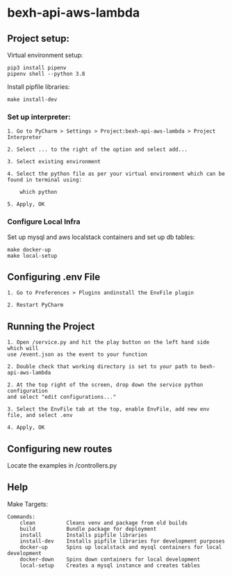 # bexh-api-aws-lambda

## Project setup:

Virtual environment setup:

```
pip3 install pipenv
pipenv shell --python 3.8
```

Install pipfile libraries:

```
make install-dev
```

### Set up interpreter:
```
1. Go to PyCharm > Settings > Project:bexh-api-aws-lambda > Project Interpreter

2. Select ... to the right of the option and select add...

3. Select existing environment

4. Select the python file as per your virtual environment which can be found in terminal using:
    
    which python

5. Apply, OK
```

### Configure Local Infra
Set up mysql and aws localstack containers and set up db tables:
```
make docker-up
make local-setup
```

## Configuring .env File
```
1. Go to Preferences > Plugins andinstall the EnvFile plugin

2. Restart PyCharm
```


## Running the Project
```
1. Open /service.py and hit the play button on the left hand side which will
use /event.json as the event to your function

2. Double check that working directory is set to your path to bexh-api-aws-lambda

2. At the top right of the screen, drop down the service python configuration
and select "edit configurations..."

3. Select the EnvFile tab at the top, enable EnvFile, add new env file, and select .env

4. Apply, OK
```
## Configuring new routes

Locate the examples in /controllers.py

## Help

Make Targets:
```
Commands:
    clean          Cleans venv and package from old builds
    build          Bundle package for deployment
    install        Installs pipfile libraries
    install-dev    Installs pipfile libraries for development purposes
    docker-up      Spins up localstack and mysql containers for local development
    docker-down    Spins down containers for local development
    local-setup    Creates a mysql instance and creates tables
```
